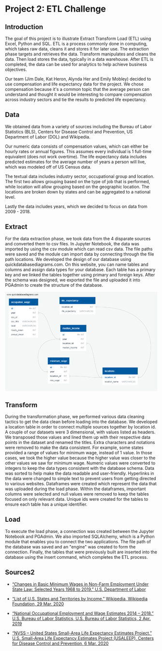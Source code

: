 # **Project 2: ETL Challenge**

## **Introduction**

The goal of this project is to illustrate Extract Transform Load (ETL) using Excel, Python and SQL.  ETL is a process commonly done in computing, which takes raw data, cleans it and stores it for later use.  The extraction phase targets and retrieves the data.  Transform manipulates and cleans the data. Then load stores the data, typically in a data warehouse. After ETL is completed, the data can be used for analytics to help achieve business objectives.  
 
Our team (Jim Dale, Kat Heron, Alynda Her and Emily Mobley) decided to use compensation and life expectancy data for the project.  We chose compensation because it's a common topic that the average person can understand and thought it would be interesting to compare compensation across industry sectors and tie the results to predicted life expectancy.  

## **Data**

We obtained data from a variety of sources including the Bureau of Labor Statistics (BLS), Centers for Disease Control and Prevention, US Department of Labor (DOL) and Wikipedia.  
 
Our numeric data consists of compensation values, which can either be hourly rates or annual figures.  This assumes every individual is 1 full-time equivalent (does not work overtime).  The life expectancy data includes predicted estimates for the average number of years a person will live, which was modeled off of US Census data.  

The textual data includes industry sector, occupational group and location.  The first two allows grouping based on the type of job that is performed, while location will allow grouping based on the geographic location.  The locations are broken down by states and can be aggregated to a national level.  
 
Lastly the data includes years, which we decided to focus on data from 2009 - 2018.  
 
## **Extract**

For the data extraction phase, we took data from the 4 disparate sources and converted them to csv files.  In Jupyter Notebook, the data was imported by using the csv module which can read csv data.  The file paths were saved and the module can import data by connecting through the file path locations.  We developed the design of our database using quickdatabasediagrams.com.  On this website, you can name tables and columns and assign data types for your database.  Each table has a primary key and we linked the tables together using primary and foreign keys.  After the schema was designed, we exported the file and uploaded it into PGAdmin to create the structure of the database.  

![QuickDBD-export.png](Output/QuickDBD-export.png) 

## **Transform**

During the transformation phase, we performed various data cleaning tactics to get the data clean before loading into the database.  We developed a location table in order to connect multiple sources together by location id.  A couple of our datasets were 3 dimensional, with values listed as headers.  We transposed those values and lined them up with their respective data points in the dataset and renamed the titles.  Extra characters and notations were removed to make the data consistent. For example, some states provided a range of values for minimum wage, instead of 1 value.  In those cases, we took the higher value because the higher value was closer to the other values we saw for minimum wage.  Numeric values were converted to integers to keep the data types consistent with the database schema.  Data was sorted to help make the data readable and user-friendly.  Hyperlinks in the data were changed to simple text to prevent users from getting directed to various websites.  Dataframes were created which represent the data that was uploaded during the load phase.  Within the dataframes, important columns were selected and null values were removed to keep the tables focused on only relevant data.  Unique ids were created for the tables to ensure each table has a unique identifier.  


## **Load**

To execute the load phase, a connection was created between the Jupyter Notebook and PGAdmin.  We also imported SQLAlchemy, which is a Python module that enables you to connect the two applications.  The file path of the database was saved and an "engine" was created to form the connection.  Finally, the tables that were previously built are inserted into the database using the insert command, which completes the ETL process.  

## **Sources2**

* [“Changes in Basic Minimum Wages in Non-Farm Employment Under State Law: Selected Years 1968 to 2019.” U.S. Department of Labor]( https://www.dol.gov/agencies/whd/state/minimum-wage/history)

* [“List of U.S. States and Territories by Income.” Wikipedia, Wikipedia Foundation, 29 Mar. 2020](https://en.wikipedia.org/wiki/List_of_U.S._states_and_territories_by_income)

* [“National Occupational Employment and Wage Estimates 2014 – 2018.” U.S. Bureau of Labor Statistics, U.S. Bureau of Labor Statistics, 2 Apr. 2019](https://www.bls.gov/oes/2018/may/oes_nat.html)

* [“NVSS – United States Small-Area Life Expectancy Estimates Project.” U.S. Small-Area Life Expectancy Estimates Project (USALEEP), Centers for Disease Control and Prevention, 6 Mar. 2020](https://www.cdc.gov/nchs/nvss/usaleep/usaleep.html)
